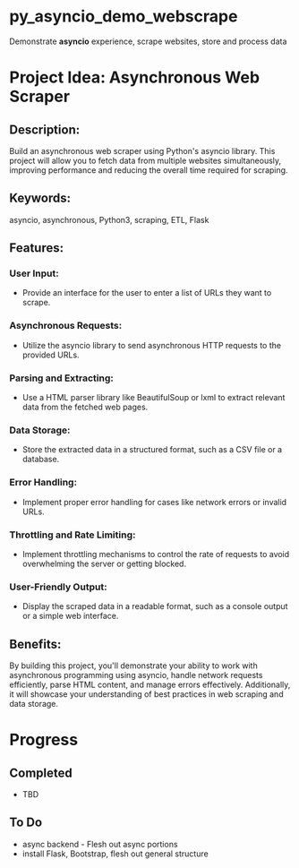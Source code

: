 # py_asyncio_demo_webscrape
Demonstrate <B>asyncio</B> experience, scrape websites, store and process data

# Project Idea: Asynchronous Web Scraper

## Description:

Build an asynchronous web scraper using Python's asyncio library. This project will allow you to fetch data from multiple websites simultaneously, improving performance and reducing the overall time required for scraping.

## Keywords:
asyncio, asynchronous, Python3, scraping, ETL, Flask

## Features:

### User Input: 
* Provide an interface for the user to enter a list of URLs they want to scrape.

### Asynchronous Requests: 
* Utilize the asyncio library to send asynchronous HTTP requests to the provided URLs.

### Parsing and Extracting: 
* Use a HTML parser library like BeautifulSoup or lxml to extract relevant data from the fetched web pages.

### Data Storage: 
* Store the extracted data in a structured format, such as a CSV file or a database.

### Error Handling: 
* Implement proper error handling for cases like network errors or invalid URLs.

### Throttling and Rate Limiting: 
* Implement throttling mechanisms to control the rate of requests to avoid overwhelming the server or getting blocked.

### User-Friendly Output: 
* Display the scraped data in a readable format, such as a console output or a simple web interface.

## Benefits: 
By building this project, you'll demonstrate your ability to work with asynchronous programming using asyncio, handle network requests efficiently, parse HTML content, and manage errors effectively. Additionally, it will showcase your understanding of best practices in web scraping and data storage.

# Progress

## Completed

* TBD

## To Do

* async backend - Flesh out async portions
* install Flask, Bootstrap, flesh out general structure